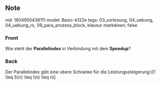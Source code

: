 ## Note
nid: 1604950436111
model: Basic-b122e
tags: 03_vorlesung, 04_uebung, 04_uebung_rs, 09_para_prozess_block, klausur
markdown: false

### Front
Wie steht der <b>Parallelindex</b> in Verbindung mit dem <b>Speedup</b>?

### Back
<p>Der Parallelindex gibt eine obere Schranke für die
Leistungssteigerung:\[1 \leq S(n) \leq I(n) \leq n\]
